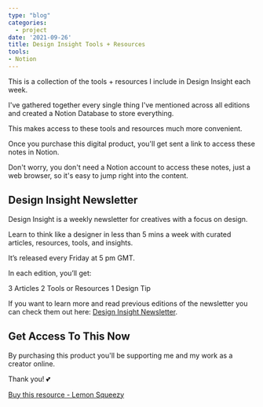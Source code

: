 ```yaml
---
type: "blog"
categories:
  - project
date: '2021-09-26'
title: Design Insight Tools + Resources
tools:
- Notion
---
```


This is a collection of the tools + resources I include in Design Insight each week.

I've gathered together every single thing I've mentioned across all editions and created a Notion Database to store everything.

This makes access to these tools and resources much more convenient.

Once you purchase this digital product, you'll get sent a link to access these notes in Notion.

Don't worry, you don't need a Notion account to access these notes, just a web browser, so it's easy to jump right into the content.


## Design Insight Newsletter
Design Insight is a weekly newsletter for creatives with a focus on design.

Learn to think like a designer in less than 5 mins a week with curated articles, resources, tools, and insights.

It’s released every Friday at 5 pm GMT.

In each edition, you’ll get:

3 Articles
2️ Tools or Resources
1 Design Tip


If you want to learn more and read previous editions of the newsletter you can check them out here: [Design Insight Newsletter](https://designinsight.substack.com/).


## Get Access To This Now

By purchasing this product you'll be supporting me and my work as a creator online. 

Thank you! 💕

[Buy this resource - Lemon Squeezy](https://store.heymichellemac.com/buy/22f8ff28-214f-4650-a8e1-3fe770327140)